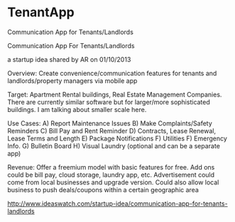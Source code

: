 # TenantApp
Communication App for Tenants/Landlords

Communication App For Tenants/Landlords

a startup idea shared by  AR on 01/10/2013

Overview: Create convenience/communication features for tenants and landlords/property managers via mobile app

Target: Apartment Rental buildings, Real Estate Management Companies. There are currently similar software but for larger/more sophisticated buildings. I am talking about smaller scale here. 

Use Cases:
A) Report Maintenance Issues
B) Make Complaints/Safety Reminders
C) Bill Pay and Rent Reminder
D) Contracts, Lease Renewal, Lease Terms and Length
E) Package Notifications
F) Utilities
F) Emergency Info.
G) Bulletin Board
H) Visual Laundry (optional and can be a separate app)

Revenue: Offer a freemium model with basic features for free. Add ons could be bill pay, cloud storage, laundry app, etc. Advertisement could come from local businesses and upgrade version. Could also allow local business to push deals/coupons within a certain geographic area

http://www.ideaswatch.com/startup-idea/communication-app-for-tenants-landlords
